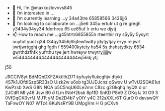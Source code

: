 - 👋 Hi, I’m @maxkozlovvvs845
- 👀 I’m interested in ...
- 🌱 I’m currently learning ...y 34a43tre 65858566 3426jj6
- 💞️ I’m looking to collaborate on ...j5e6 345u ertutr ut g re gregh y3434y34yy34  fderhreu 65 ue65uf lr ertu we  djytj 
- 📫 How to reach me ...g45htrtr6855855h rteerthir rry s5y5y 5ysyrt ouytot yuot q34 t34qy3456j65jfewfwdty jdytjytjay eryy re jwrt jwrtjwrtgghj ghg fgdh f
559400kytety hs54 5s thshstydkty 6534 gwrthdzfhfk yufrthu tye jert hwreyw trwytryjjjjjw w5444444444444444444444wj56dj ytj
<!---ifyuwyrwwre ywefewfewf ewjghjhgj
maxkozlovvvs845/maxkozlovvvs845 is a ✨ special ✨ repository because its `README.md` (this file) appea j56rs ohhhn your GitHub profile.
You can click the Preview link to take a look at your changes.
---> j56
JRCCIV8yt
BdMQnDXFZAktIIhZI71
kyfuyiyflukcghjv  dtykt
4S7k1JOfdlSzpSR33sO
Uizk2w u6xb tg3UJDJcnz  qSwxv  U
wTvU2SOA61ut KwPzsb XwS G8N NOA p5C5hqU60Le2mn  C8zc g2Gkqhq  hyQX d  or 2JCdR MI y46 Jsw  B0 d fLm lNbH2bsk  8p11D SnKD P8e9 Z DKq lJ XI G9 3 0VfDqOK0vrfJ MJTt yM De2D4b7  yOIY y4C 312sXXLr6T  GurO 0 devswQY TaFnwOY N07 WTz4 8KuNsRY9B  UMpgVm  H G pCXvh 
